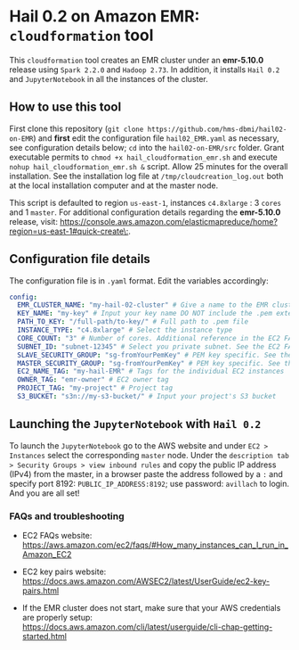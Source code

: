 # Hail 0.2 on Amazon EMR: `cloudformation` tool 

This `cloudformation` tool creates an EMR cluster under an **emr-5.10.0** release using `Spark 2.2.0` and `Hadoop 2.73`. In addition, it installs `Hail 0.2` and `JupyterNotebook` in all the instances of the cluster. 

## How to use this tool

 First clone this repository (`git clone https://github.com/hms-dbmi/hail02-on-EMR`) and **first** edit the configuration file `hail02_EMR.yaml` as necessary, see configuration details below; `cd` into the `hail02-on-EMR/src` folder. Grant executable permits to `chmod +x hail_cloudformation_emr.sh` and execute `nohup hail_cloudformation_emr.sh &` script. Allow 25 minutes for the overall installation. See the installation log file at `/tmp/cloudcreation_log.out` both at the local installation computer and at the master node. 

 This script is defaulted to region `us-east-1`, instances `c4.8xlarge` : 3 `cores` and 1 `master`. For additional configuration details regarding the **emr-5.10.0** release, visit: <https://console.aws.amazon.com/elasticmapreduce/home?region=us-east-1#quick-create\:>.

## Configuration file details

The configuration file is in `.yaml` format. Edit the variables accordingly:

```yaml
config:
  EMR_CLUSTER_NAME: "my-hail-02-cluster" # Give a name to the EMR cluster
  KEY_NAME: "my-key" # Input your key name DO NOT include the .pem extension
  PATH_TO_KEY: "/full-path/to-key/" # Full path to .pem file
  INSTANCE_TYPE: "c4.8xlarge" # Select the instance type
  CORE_COUNT: "3" # Number of cores. Additional reference in the EC2 FAQs website 
  SUBNET_ID: "subnet-12345" # Select you private subnet. See the EC2 FAQs website
  SLAVE_SECURITY_GROUP: "sg-fromYourPemKey" # PEM key specific. See the EC2 key pairs website
  MASTER_SECURITY_GROUP: "sg-fromYourPemKey" # PEM key specific. See the EC2 key pairs website
  EC2_NAME_TAG: "my-hail-EMR" # Tags for the individual EC2 instances
  OWNER_TAG: "emr-owner" # EC2 owner tag
  PROJECT_TAG: "my-project" # Project tag
  S3_BUCKET: "s3n://my-s3-bucket/" # Input your project's S3 bucket

```
## Launching the `JupyterNotebook` with `Hail 0.2`

To launch the  `JupyterNotebook` go to the AWS website and under `EC2 > Instances` select the corresponding `master` node. Under the `description tab > Security Groups > view inbound rules`  and copy the public IP address (IPv4) from the master, in a browser paste the address followed by a `:` and specify port 8192: `PUBLIC_IP_ADDRESS:8192`; use password: `avillach` to login. And you are all set! 

### FAQs and troubleshooting 

* EC2 FAQs website: https://aws.amazon.com/ec2/faqs/#How_many_instances_can_I_run_in_Amazon_EC2

* EC2 key pairs website: https://docs.aws.amazon.com/AWSEC2/latest/UserGuide/ec2-key-pairs.html

* If the EMR cluster does not start, make sure that your AWS credentials are properly setup: https://docs.aws.amazon.com/cli/latest/userguide/cli-chap-getting-started.html




